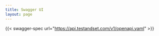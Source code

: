 ```yaml
---
title: Swagger UI
layout: page
---
```



{{< swagger-spec url="https://api.testandset.com/v1/openapi.yaml" >}}